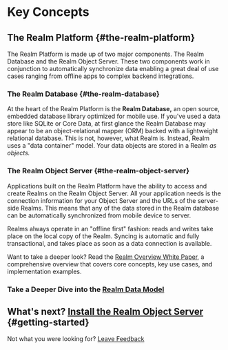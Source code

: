 # Key Concepts

## The Realm Platform {#the-realm-platform}

The Realm Platform is made up of two major components.  The Realm Database and the Realm Object Server.  These two components work in conjunction to automatically synchronize data enabling a great deal of use cases ranging from offline apps to complex backend integrations.  

### The Realm Database {#the-realm-database}

At the heart of the Realm Platform is the **Realm Database,** an open source, embedded database library optimized for mobile use. If you've used a data store like SQLite or Core Data, at first glance the Realm Database may appear to be an object-relational mapper \(ORM\) backed with a lightweight relational database. This is not, however, what Realm is. Instead, Realm uses a "data container" model. Your data objects are stored in a Realm _as objects._ 

### The Realm Object Server {#the-realm-object-server}

Applications built on the Realm Platform have the ability to access and create Realms on the Realm Object Server. All your application needs is the connection information for your Object Server and the URLs of the server-side Realms. This means that any of the data stored in the Realm database can be automatically synchronized from mobile device to server.  

Realms always operate in an "offline first" fashion: reads and writes take place on the local copy of the Realm. Syncing is automatic and fully transactional, and takes place as soon as a data connection is available.

Want to take a deeper look? Read the [Realm Overview White Paper](https://www2.realm.io/whitepaper/realm-overview-registration), a comprehensive overview that covers core concepts, key use cases, and implementation examples.

### Take a Deeper Dive into the [Realm Data Model](../learn/advanced/the-realm-data-model.md)

## What's next?  [Install the Realm Object Server](install-realm-object-server/)  {#getting-started}

Not what you were looking for? [Leave Feedback](https://www.getfeedback.com/r/uO1Zl0vE)

